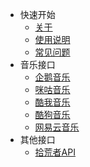 * 快速开始
    * [关于](/)
    * [使用说明](common.md)
    * [常见问题](question.md)
* 音乐接口
    * [企鹅音乐](TX.md "wp_MusicApi 音乐接口 企鹅音乐")
    * [咪咕音乐](MG.md "wp_MusicApi 音乐接口 咪咕音乐")
    * [酷我音乐](KW.md "wp_MusicApi 音乐接口 酷我音乐")
    * [酷狗音乐](KG.md "wp_MusicApi 音乐接口 酷狗音乐")
    * [网易云音乐](WY.md "wp_MusicApi 音乐接口 网易云音乐")
* 其他接口
    * [拾荒者API](scavengers.md "wp_MusicApi 拾荒者")